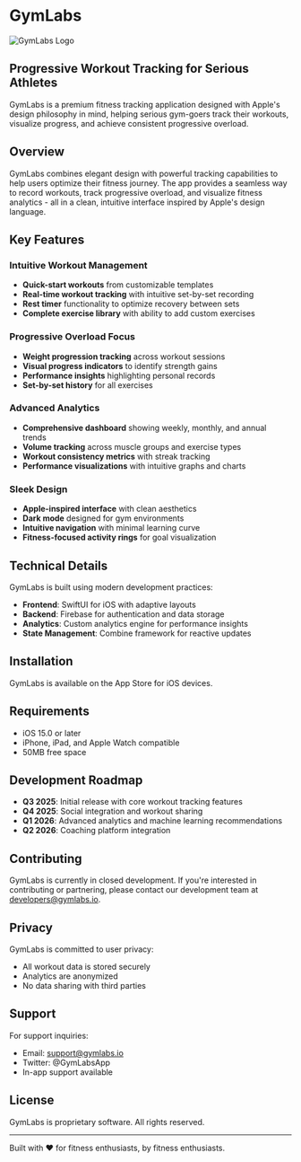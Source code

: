 # GymLabs

![GymLabs Logo](https://your-image-url.com/logo.png)

## Progressive Workout Tracking for Serious Athletes

GymLabs is a premium fitness tracking application designed with Apple's design philosophy in mind, helping serious gym-goers track their workouts, visualize progress, and achieve consistent progressive overload.

## Overview

GymLabs combines elegant design with powerful tracking capabilities to help users optimize their fitness journey. The app provides a seamless way to record workouts, track progressive overload, and visualize fitness analytics - all in a clean, intuitive interface inspired by Apple's design language.

## Key Features

### Intuitive Workout Management
- **Quick-start workouts** from customizable templates
- **Real-time workout tracking** with intuitive set-by-set recording
- **Rest timer** functionality to optimize recovery between sets
- **Complete exercise library** with ability to add custom exercises

### Progressive Overload Focus
- **Weight progression tracking** across workout sessions
- **Visual progress indicators** to identify strength gains
- **Performance insights** highlighting personal records
- **Set-by-set history** for all exercises

### Advanced Analytics
- **Comprehensive dashboard** showing weekly, monthly, and annual trends
- **Volume tracking** across muscle groups and exercise types
- **Workout consistency metrics** with streak tracking
- **Performance visualizations** with intuitive graphs and charts

### Sleek Design
- **Apple-inspired interface** with clean aesthetics
- **Dark mode** designed for gym environments
- **Intuitive navigation** with minimal learning curve
- **Fitness-focused activity rings** for goal visualization

## Technical Details

GymLabs is built using modern development practices:

- **Frontend**: SwiftUI for iOS with adaptive layouts
- **Backend**: Firebase for authentication and data storage
- **Analytics**: Custom analytics engine for performance insights
- **State Management**: Combine framework for reactive updates

## Installation

GymLabs is available on the App Store for iOS devices.

## Requirements
- iOS 15.0 or later
- iPhone, iPad, and Apple Watch compatible
- 50MB free space

## Development Roadmap

- **Q3 2025**: Initial release with core workout tracking features
- **Q4 2025**: Social integration and workout sharing
- **Q1 2026**: Advanced analytics and machine learning recommendations
- **Q2 2026**: Coaching platform integration

## Contributing

GymLabs is currently in closed development. If you're interested in contributing or partnering, please contact our development team at developers@gymlabs.io.

## Privacy

GymLabs is committed to user privacy:
- All workout data is stored securely
- Analytics are anonymized
- No data sharing with third parties

## Support

For support inquiries:
- Email: support@gymlabs.io
- Twitter: @GymLabsApp
- In-app support available

## License

GymLabs is proprietary software. All rights reserved.

---

Built with ❤️ for fitness enthusiasts, by fitness enthusiasts.
